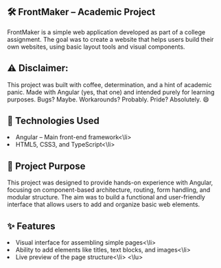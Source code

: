 ## 🛠️ FrontMaker – Academic Project
FrontMaker is a simple web application developed as part of a college assignment. The goal was to create a website that helps users build their own websites, using basic layout tools and visual components.

## ⚠️ Disclaimer: 
This project was built with coffee, determination, and a hint of academic panic. Made with Angular (yes, that one) and intended purely for learning purposes. Bugs? Maybe. Workarounds? Probably. Pride? Absolutely. 😄

## 🚀 Technologies Used
<li>Angular – Main front-end framework<\li>

<li>HTML5, CSS3, and TypeScript<\li>

## 🎯 Project Purpose
This project was designed to provide hands-on experience with Angular, focusing on component-based architecture, routing, form handling, and modular structure. The aim was to build a functional and user-friendly interface that allows users to add and organize basic web elements.

## ✨ Features
<lu>
<li>Visual interface for assembling simple pages<\li>

<li>Ability to add elements like titles, text blocks, and images<\li>

<li>Live preview of the page structure<\li>
<\lu>
